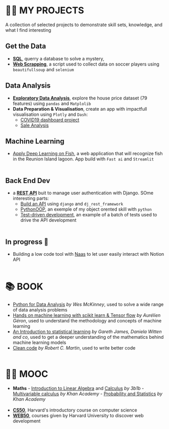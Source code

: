 # 👨‍💻 MY PROJECTS

A collection of selected projects to demonstrate skill sets, knowledge, and what I find interesting
<br>

## Get the Data

- **[SQL]()**, querry a database to solve a mystery,
- **[Web Scrapping]()**, a script used to collect data on soccer players using `beautifullsoup` and `selenium`
  <br>

## Data Analysis

- **[Exploratory Data Analysis](https://www.kaggle.com/axelito974/data-exploration-with-python)**, explore the house price dataset (79 features) using `pandas` and `Matplolib`
- **Data Preparation & Visualisation**, create an app with impactfull visualisation using `Plotly` and `Dash`:
  - [COVID19 dashboard project](https://github.com/axelearning/covid19_dashboard)
  - [Sale Analysis](https://github.com/axelearning/sale_analysis)
    <br>

## Machine Learning

- [Apply Deep Learning on Fish](https://github.com/axelearning/fish_and_chips), a web application that will recognize fish in the Reunion Island lagoon. App build with `Fast ai` and `Streamlit`
  <!-- - [Advanced Regression Techniques](), used advanced regression technique to predict the price of an house -->
    <br>
    <br>

## Back End Dev

- a **[REST API](https://github.com/axelearning/REST-authentication-API)** buit to manage user authentication with Django. SOme interesting parts:
  - [Build an API](https://github.com/axelearning/REST-authentication-API) using `django` and `dj_rest_framework`
  - [PythonOOP](https://github.com/axelearning/REST-authentication-API/tree/master/authentication/helper), an exemple of my object orented skill with `python`
  - [Test-driven development](https://github.com/axelearning/REST-authentication-API/tree/master/tests/tests_authentication), an example of a batch of tests used to drive the API development
    <br>
    <br>

## In progress 🚧

- Building a low code tool with [Naas](https://github.com/jupyter-naas) to let user easily interact with Notion API
  <br>
  <br>

# 📚 BOOK

- [Python for Data Analysis](https://www.oreilly.com/library/view/python-for-data/9781449323592/) _by Wes McKinney_, used to solve a wide range of data analysis problems
- [Hands on machine learning with scikit learn & Tensor flow](https://www.amazon.fr/Hands-Machine-Learning-Scikit-learn-Tensorflow-dp-1492032646/dp/1492032646/ref=dp_ob_title_bk) _by Aurélien Géron_, used to understand the methodology and concepts of machine learning
- [An Introduction to statistical learning](https://www.statlearning.com/) _by Gareth James, Daniela Witten and co_, used to get a deeper understanding of the mathematics behind machine learning models
- [Clean code](https://www.amazon.com/Clean-Code-Handbook-Software-Craftsmanship/dp/0132350882) _by Robert C. Martin_, used to write better code
  <br>
  <br>

# 👩‍🏫 MOOC

- **Maths** - [Introduction to Linear Algebra](https://www.youtube.com/playlist?list=PLZHQObOWTQDPD3MizzM2xVFitgF8hE_ab) and [Calculus](https://www.youtube.com/playlist?list=PLZHQObOWTQDMsr9K-rj53DwVRMYO3t5Yr) _by 3b1b_ - [Multivariable calculus](https://www.khanacademy.org/math/multivariable-calculus) _by_ _Khan Academy_ - [Probability and Statistics](https://www.khanacademy.org/math/statistics-probability) _by Khan Academy_
  <br>
  <br>
- **[CS50](https://cs50.harvard.edu/x/2021/)**, Harvard's introductory course on computer science
- **[WEB50](https://cs50.harvard.edu/web/2020/)**, courses given by Harvard University to discover web development
  <br>
  <br>
